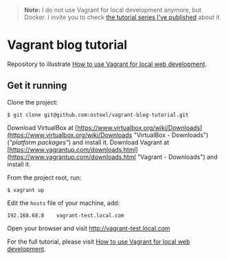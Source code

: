 > **Note:** I do not use Vagrant for local development anymore, but Docker. I invite you to check [the tutorial series I've published](https://tech.osteel.me/posts/docker-for-local-web-development-introduction-why-should-you-care "Docker for local web development, introduction: why should you care?") about it.

# Vagrant blog tutorial

Repository to illustrate [How to use Vagrant for local web development](https://tech.osteel.me/posts/how-to-use-vagrant-for-local-web-development "How to use Vagrant for local web development").

## Get it running

Clone the project:

    $ git clone git@github.com:osteel/vagrant-blog-tutorial.git

Download VirtualBox at [https://www.virtualbox.org/wiki/Downloads](https://www.virtualbox.org/wiki/Downloads "VirtualBox - Downloads") (*"platform packages"*) and install it.
Download Vagrant at [https://www.vagrantup.com/downloads.html](https://www.vagrantup.com/downloads.html "Vagrant - Downloads") and install it.

From the project root, run:

    $ vagrant up

Edit the `hosts` file of your machine, add:

    192.168.68.8    vagrant-test.local.com

Open your browser and visit http://vagrant-test.local.com


For the full tutorial, please visit [How to use Vagrant for local web development](https://tech.osteel.me/posts/how-to-use-vagrant-for-local-web-development "How to use Vagrant for local web development").